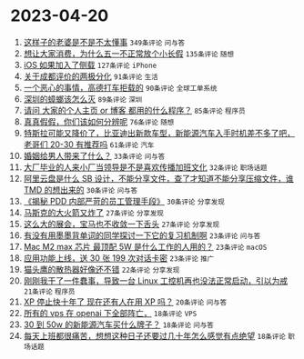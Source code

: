 # 2023-04-20

1. [这样子的老婆是不是不太懂事](https://www.v2ex.com/t/933893) `349条评论` `问与答`
1. [想让大家消费，为什么五一不正常放个小长假](https://www.v2ex.com/t/933929) `135条评论` `随想`
1. [iOS 如果加入了侧载](https://www.v2ex.com/t/933955) `127条评论` `iPhone`
1. [关于成都评价的两极分化](https://www.v2ex.com/t/933992) `91条评论` `生活`
1. [一个恶心的事情，高德打车拒载的](https://www.v2ex.com/t/933910) `90条评论` `全球工单系统`
1. [深圳的蟑螂该怎么灭](https://www.v2ex.com/t/933898) `89条评论` `深圳`
1. [请问 大家的个人主页 or 博客 都用的什么程序？](https://www.v2ex.com/t/933986) `85条评论` `程序员`
1. [真真假假，你们该如何分辨呢](https://www.v2ex.com/t/933903) `76条评论` `随想`
1. [特斯拉可能又降价了，比亚迪出新款车型，新能源汽车入手时机差不多了吧，老哥们 20-30 有推荐吗](https://www.v2ex.com/t/933919) `61条评论` `汽车`
1. [婚姻给男人带来了什么？](https://www.v2ex.com/t/934076) `33条评论` `问与答`
1. [大厂毕业的人来小厂当领导是不是喜欢传播加班文化](https://www.v2ex.com/t/933991) `32条评论` `职场话题`
1. [阿里云盘是什么 SB 设计，不能分享文件，查了才知道不能分享压缩文件，谁 TMD 的想出来的](https://www.v2ex.com/t/934111) `30条评论` `问与答`
1. [《揭秘 PDD 内部严苛的员工管理手段》](https://www.v2ex.com/t/934052) `30条评论` `分享发现`
1. [马斯克的大火箭又炸了](https://www.v2ex.com/t/934155) `27条评论` `分享发现`
1. [这么大的展会，宝马也不收敛一下舌头](https://www.v2ex.com/t/934006) `27条评论` `分享发现`
1. [有没有用墨墨背单词的同学探讨一下它的复习机制啊](https://www.v2ex.com/t/934107) `23条评论` `问与答`
1. [Mac M2 max 芯片 最顶配 5W 是什么工作的人用的？](https://www.v2ex.com/t/934039) `23条评论` `macOS`
1. [应用功能上线，送 30 张 199 次对话卡密](https://www.v2ex.com/t/933895) `23条评论` `推广`
1. [猫头鹰的散热器好像还不错](https://www.v2ex.com/t/934134) `22条评论` `分享发现`
1. [刚刚我干了一件蠢事，导致一台 Linux 工控机再也没法正常启动，引以为戒](https://www.v2ex.com/t/933914) `21条评论` `程序员`
1. [XP 停止快十年了 现在还有人在用 XP 吗？](https://www.v2ex.com/t/933904) `20条评论` `问与答`
1. [所有的 vps 在 openai 下全部阵亡，](https://www.v2ex.com/t/934161) `18条评论` `VPS`
1. [30 到 50w 的新能源汽车买什么牌子？](https://www.v2ex.com/t/934096) `18条评论` `问与答`
1. [每天上班都很痛苦，想想这种日子还要过几十年怎么感觉有点绝望](https://www.v2ex.com/t/934078) `18条评论` `职场话题`
